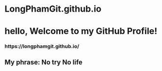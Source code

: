 # LongPhamGit.github.io
<h1>hello, Welcome to my GitHub Profile!</h1>
<h3><a>https://longphamgit.github.io/</a>
<h2>My phrase: No try No life</h2>


